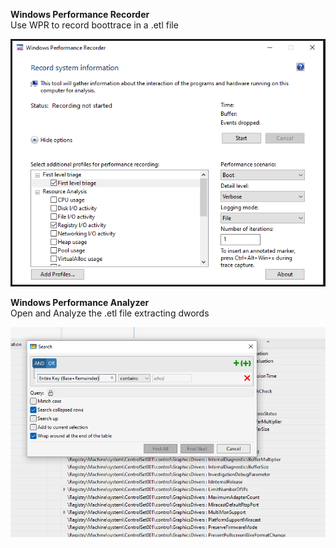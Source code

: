 **Windows Performance Recorder**<br />
Use WPR to record boottrace in a .etl file

![](WPR.png)

**Windows Performance Analyzer**<br />
Open and Analyze the .etl file extracting dwords

![](WPA.png)
